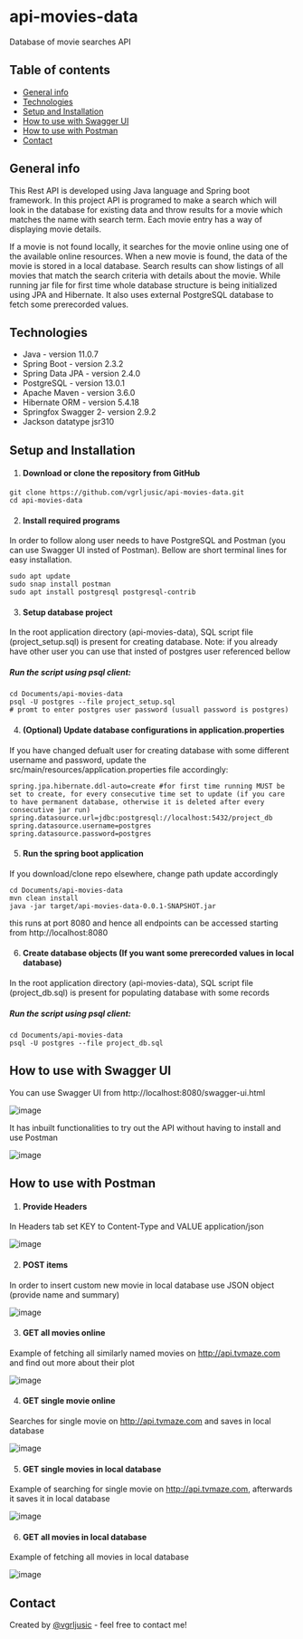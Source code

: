 # api-movies-data
Database of movie searches API

## Table of contents
* [General info](#general-info)
* [Technologies](#technologies)
* [Setup and Installation](#setup-and-installation)
* [How to use with Swagger UI](#how-to-use-with-Swagger-UI)
* [How to use with Postman](#how-to-use-with-Postman)
* [Contact](#contact)

## General info
This Rest API is developed using Java language and Spring boot framework. In this project API is programed to make a search which will look in the database for existing data and throw results for a movie which matches the name with search term. Each movie entry has a way of displaying movie details. 

If a movie is not found locally, it searches for the movie online using one of the available online resources. When a new movie is found, the data of the movie is stored in a local database. Search results can show listings of all movies that match the search criteria with details about the movie. 
While running jar file for first time whole database structure is being initialized using JPA and Hibernate. It also uses external PostgreSQL database to fetch some prerecorded values. 

## Technologies
* Java - version 11.0.7
* Spring Boot - version 2.3.2
* Spring Data JPA - version 2.4.0
* PostgreSQL - version 13.0.1
* Apache Maven - version 3.6.0
* Hibernate ORM - version 5.4.18
* Springfox Swagger 2- version 2.9.2
* Jackson datatype jsr310

## Setup and Installation

1. #### Download or clone the repository from GitHub

```
git clone https://github.com/vgrljusic/api-movies-data.git
cd api-movies-data
```

2. #### Install required programs

In order to follow along user needs to have PostgreSQL and Postman (you can use Swagger UI insted of Postman). Bellow are short terminal lines for easy installation.
```
sudo apt update
sudo snap install postman
sudo apt install postgresql postgresql-contrib
```

3. #### Setup database project

In the root application directory (api-movies-data), SQL script file (project_setup.sql) is present for creating database. Note: if you already have other user you can use that insted of postgres user referenced bellow

##### Run the script using psql client: 

```
cd Documents/api-movies-data
psql -U postgres --file project_setup.sql
# promt to enter postgres user password (usuall password is postgres)
```

4. #### (Optional) Update database configurations in application.properties

If you have changed defualt user for creating database with some different username and password, update the src/main/resources/application.properties file accordingly:

```
spring.jpa.hibernate.ddl-auto=create #for first time running MUST be set to create, for every consecutive time set to update (if you care to have permanent database, otherwise it is deleted after every consecutive jar run)
spring.datasource.url=jdbc:postgresql://localhost:5432/project_db
spring.datasource.username=postgres
spring.datasource.password=postgres

```

5. #### Run the spring boot application

If you download/clone repo elsewhere, change path update accordingly

```
cd Documents/api-movies-data
mvn clean install
java -jar target/api-movies-data-0.0.1-SNAPSHOT.jar
```

this runs at port 8080 and hence all endpoints can be accessed starting from http://localhost:8080

6. #### Create database objects (If you want some prerecorded values in local database)

In the root application directory (api-movies-data), SQL script file (project_db.sql) is present for populating database with some records

##### Run the script using psql client: 

```
cd Documents/api-movies-data
psql -U postgres --file project_db.sql
```

## How to use with Swagger UI

You can use Swagger UI from http://localhost:8080/swagger-ui.html

![image](https://user-images.githubusercontent.com/52451893/104134890-bf9a0100-538c-11eb-9ba4-0ed29cf273ce.png)


It has inbuilt functionalities to try out the API without having to install and use Postman 

![image](https://user-images.githubusercontent.com/52451893/104135183-b316a800-538e-11eb-9f34-7b46ac37f550.png)



## How to use with Postman


1. #### Provide Headers

In Headers tab set KEY to Content-Type and VALUE application/json

![image](https://user-images.githubusercontent.com/52451893/104134226-9aa38f00-5388-11eb-8786-b5ade1411f51.png)


2. #### POST items

In order to insert custom new movie in local database use JSON object (provide name and summary)

![image](https://user-images.githubusercontent.com/52451893/104134388-78f6d780-5389-11eb-9a03-22ed46dfa7f7.png)


3. #### GET all movies online

Example of fetching all similarly named movies on http://api.tvmaze.com and find out more about their plot

![image](https://user-images.githubusercontent.com/52451893/104134474-fd495a80-5389-11eb-832e-2424d37778e6.png)


4. #### GET single movie online

Searches for single movie on http://api.tvmaze.com and saves in local database

![image](https://user-images.githubusercontent.com/52451893/104134555-a001d900-538a-11eb-9d35-98d0adab750f.png)

5. #### GET single movies in local database

Example of searching for single movie on http://api.tvmaze.com, afterwards it saves it in local database

![image](https://user-images.githubusercontent.com/52451893/104134588-d8091c00-538a-11eb-8c2a-0cf0bbaae3ce.png)


6. #### GET all movies in local database

Example of fetching all movies in local database

![image](https://user-images.githubusercontent.com/52451893/104134833-5f0ac400-538c-11eb-8172-0537a2eef8ce.png)



## Contact
Created by [@vgrljusic](https://www.linkedin.com/in/vgrljusic/) - feel free to contact me!

